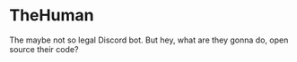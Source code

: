 # TheHuman
The maybe not so legal Discord bot. But hey, what are they gonna do, open source their code?